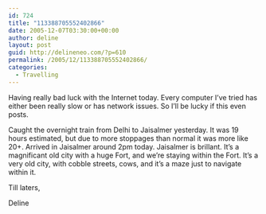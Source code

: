 ```yaml
---
id: 724
title: "113388705552402866"
date: 2005-12-07T03:30:00+00:00
author: deline
layout: post
guid: http://delineneo.com/?p=610
permalink: /2005/12/113388705552402866/
categories:
  - Travelling
---
```

Having really bad luck with the Internet today. Every computer I&#8217;ve tried has either been really slow or has network issues. So I&#8217;ll be lucky if this even posts.

Caught the overnight train from Delhi to Jaisalmer yesterday. It was 19 hours estimated, but due to more stoppages than normal it was more like 20+. Arrived in Jaisalmer around 2pm today. Jaisalmer is brillant. It&#8217;s a magnificant old city with a huge Fort, and we&#8217;re staying within the Fort. It&#8217;s a very old city, with cobble streets, cows, and it&#8217;s a maze just to navigate within it.

Till laters,

Deline
